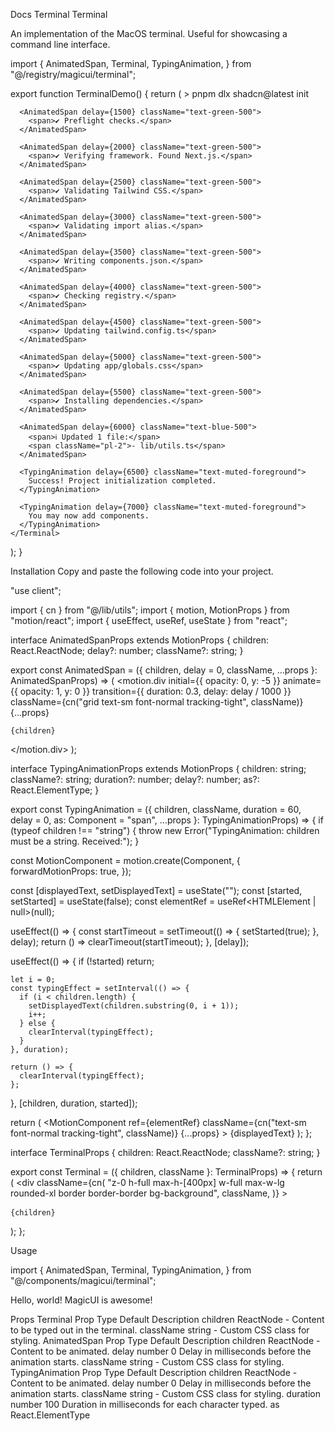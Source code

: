 Docs
Terminal
Terminal

An implementation of the MacOS terminal. Useful for showcasing a command line interface.

import {
  AnimatedSpan,
  Terminal,
  TypingAnimation,
} from "@/registry/magicui/terminal";
 
export function TerminalDemo() {
  return (
    <Terminal>
      <TypingAnimation>&gt; pnpm dlx shadcn@latest init</TypingAnimation>
 
      <AnimatedSpan delay={1500} className="text-green-500">
        <span>✔ Preflight checks.</span>
      </AnimatedSpan>
 
      <AnimatedSpan delay={2000} className="text-green-500">
        <span>✔ Verifying framework. Found Next.js.</span>
      </AnimatedSpan>
 
      <AnimatedSpan delay={2500} className="text-green-500">
        <span>✔ Validating Tailwind CSS.</span>
      </AnimatedSpan>
 
      <AnimatedSpan delay={3000} className="text-green-500">
        <span>✔ Validating import alias.</span>
      </AnimatedSpan>
 
      <AnimatedSpan delay={3500} className="text-green-500">
        <span>✔ Writing components.json.</span>
      </AnimatedSpan>
 
      <AnimatedSpan delay={4000} className="text-green-500">
        <span>✔ Checking registry.</span>
      </AnimatedSpan>
 
      <AnimatedSpan delay={4500} className="text-green-500">
        <span>✔ Updating tailwind.config.ts</span>
      </AnimatedSpan>
 
      <AnimatedSpan delay={5000} className="text-green-500">
        <span>✔ Updating app/globals.css</span>
      </AnimatedSpan>
 
      <AnimatedSpan delay={5500} className="text-green-500">
        <span>✔ Installing dependencies.</span>
      </AnimatedSpan>
 
      <AnimatedSpan delay={6000} className="text-blue-500">
        <span>ℹ Updated 1 file:</span>
        <span className="pl-2">- lib/utils.ts</span>
      </AnimatedSpan>
 
      <TypingAnimation delay={6500} className="text-muted-foreground">
        Success! Project initialization completed.
      </TypingAnimation>
 
      <TypingAnimation delay={7000} className="text-muted-foreground">
        You may now add components.
      </TypingAnimation>
    </Terminal>
  );
}

Installation
Copy and paste the following code into your project.

"use client";
 
import { cn } from "@/lib/utils";
import { motion, MotionProps } from "motion/react";
import { useEffect, useRef, useState } from "react";
 
interface AnimatedSpanProps extends MotionProps {
  children: React.ReactNode;
  delay?: number;
  className?: string;
}
 
export const AnimatedSpan = ({
  children,
  delay = 0,
  className,
  ...props
}: AnimatedSpanProps) => (
  <motion.div
    initial={{ opacity: 0, y: -5 }}
    animate={{ opacity: 1, y: 0 }}
    transition={{ duration: 0.3, delay: delay / 1000 }}
    className={cn("grid text-sm font-normal tracking-tight", className)}
    {...props}
  >
    {children}
  </motion.div>
);
 
interface TypingAnimationProps extends MotionProps {
  children: string;
  className?: string;
  duration?: number;
  delay?: number;
  as?: React.ElementType;
}
 
export const TypingAnimation = ({
  children,
  className,
  duration = 60,
  delay = 0,
  as: Component = "span",
  ...props
}: TypingAnimationProps) => {
  if (typeof children !== "string") {
    throw new Error("TypingAnimation: children must be a string. Received:");
  }
 
  const MotionComponent = motion.create(Component, {
    forwardMotionProps: true,
  });
 
  const [displayedText, setDisplayedText] = useState<string>("");
  const [started, setStarted] = useState(false);
  const elementRef = useRef<HTMLElement | null>(null);
 
  useEffect(() => {
    const startTimeout = setTimeout(() => {
      setStarted(true);
    }, delay);
    return () => clearTimeout(startTimeout);
  }, [delay]);
 
  useEffect(() => {
    if (!started) return;
 
    let i = 0;
    const typingEffect = setInterval(() => {
      if (i < children.length) {
        setDisplayedText(children.substring(0, i + 1));
        i++;
      } else {
        clearInterval(typingEffect);
      }
    }, duration);
 
    return () => {
      clearInterval(typingEffect);
    };
  }, [children, duration, started]);
 
  return (
    <MotionComponent
      ref={elementRef}
      className={cn("text-sm font-normal tracking-tight", className)}
      {...props}
    >
      {displayedText}
    </MotionComponent>
  );
};
 
interface TerminalProps {
  children: React.ReactNode;
  className?: string;
}
 
export const Terminal = ({ children, className }: TerminalProps) => {
  return (
    <div
      className={cn(
        "z-0 h-full max-h-[400px] w-full max-w-lg rounded-xl border border-border bg-background",
        className,
      )}
    >
      <div className="flex flex-col gap-y-2 border-b border-border p-4">
        <div className="flex flex-row gap-x-2">
          <div className="h-2 w-2 rounded-full bg-red-500"></div>
          <div className="h-2 w-2 rounded-full bg-yellow-500"></div>
          <div className="h-2 w-2 rounded-full bg-green-500"></div>
        </div>
      </div>
      <pre className="p-4">
        <code className="grid gap-y-1 overflow-auto">{children}</code>
      </pre>
    </div>
  );
};

Usage

import {
  AnimatedSpan,
  Terminal,
  TypingAnimation,
} from "@/components/magicui/terminal";

<Terminal>
  <TypingAnimation>
    <AnimatedSpan>Hello, world!</AnimatedSpan>
    <TypingAnimation>MagicUI is awesome!</TypingAnimation>
  </TypingAnimation>
</Terminal>

Props
Terminal
Prop	Type	Default	Description
children	ReactNode	-	Content to be typed out in the terminal.
className	string	-	Custom CSS class for styling.
AnimatedSpan
Prop	Type	Default	Description
children	ReactNode	-	Content to be animated.
delay	number	0	Delay in milliseconds before the animation starts.
className	string	-	Custom CSS class for styling.
TypingAnimation
Prop	Type	Default	Description
children	ReactNode	-	Content to be animated.
delay	number	0	Delay in milliseconds before the animation starts.
className	string	-	Custom CSS class for styling.
duration	number	100	Duration in milliseconds for each character typed.
as	React.ElementType
